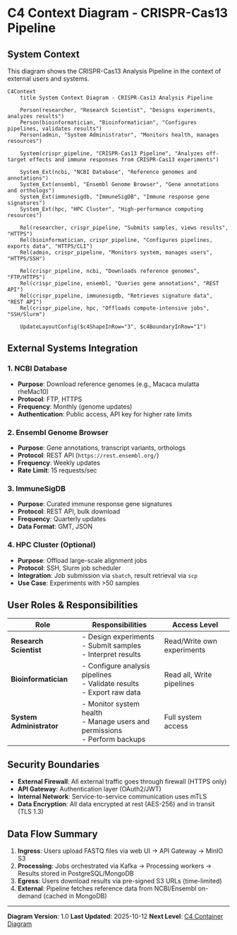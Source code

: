 # C4 Context Diagram - CRISPR-Cas13 Pipeline

## System Context

This diagram shows the CRISPR-Cas13 Analysis Pipeline in the context of external users and systems.

```mermaid
C4Context
    title System Context Diagram - CRISPR-Cas13 Analysis Pipeline

    Person(researcher, "Research Scientist", "Designs experiments, analyzes results")
    Person(bioinformatician, "Bioinformatician", "Configures pipelines, validates results")
    Person(admin, "System Administrator", "Monitors health, manages resources")

    System(crispr_pipeline, "CRISPR-Cas13 Pipeline", "Analyzes off-target effects and immune responses from CRISPR-Cas13 experiments")

    System_Ext(ncbi, "NCBI Database", "Reference genomes and annotations")
    System_Ext(ensembl, "Ensembl Genome Browser", "Gene annotations and orthologs")
    System_Ext(immunesigdb, "ImmuneSigDB", "Immune response gene signatures")
    System_Ext(hpc, "HPC Cluster", "High-performance computing resources")

    Rel(researcher, crispr_pipeline, "Submits samples, views results", "HTTPS")
    Rel(bioinformatician, crispr_pipeline, "Configures pipelines, exports data", "HTTPS/CLI")
    Rel(admin, crispr_pipeline, "Monitors system, manages users", "HTTPS/SSH")

    Rel(crispr_pipeline, ncbi, "Downloads reference genomes", "FTP/HTTPS")
    Rel(crispr_pipeline, ensembl, "Queries gene annotations", "REST API")
    Rel(crispr_pipeline, immunesigdb, "Retrieves signature data", "REST API")
    Rel(crispr_pipeline, hpc, "Offloads compute-intensive jobs", "SSH/Slurm")

    UpdateLayoutConfig($c4ShapeInRow="3", $c4BoundaryInRow="1")
```

## External Systems Integration

### 1. NCBI Database
- **Purpose**: Download reference genomes (e.g., Macaca mulatta rheMac10)
- **Protocol**: FTP, HTTPS
- **Frequency**: Monthly (genome updates)
- **Authentication**: Public access, API key for higher rate limits

### 2. Ensembl Genome Browser
- **Purpose**: Gene annotations, transcript variants, orthologs
- **Protocol**: REST API (`https://rest.ensembl.org/`)
- **Frequency**: Weekly updates
- **Rate Limit**: 15 requests/sec

### 3. ImmuneSigDB
- **Purpose**: Curated immune response gene signatures
- **Protocol**: REST API, bulk download
- **Frequency**: Quarterly updates
- **Data Format**: GMT, JSON

### 4. HPC Cluster (Optional)
- **Purpose**: Offload large-scale alignment jobs
- **Protocol**: SSH, Slurm job scheduler
- **Integration**: Job submission via `sbatch`, result retrieval via `scp`
- **Use Case**: Experiments with >50 samples

## User Roles & Responsibilities

| Role | Responsibilities | Access Level |
|------|-----------------|--------------|
| **Research Scientist** | - Design experiments<br/>- Submit samples<br/>- Interpret results | Read/Write own experiments |
| **Bioinformatician** | - Configure analysis pipelines<br/>- Validate results<br/>- Export raw data | Read all, Write pipelines |
| **System Administrator** | - Monitor system health<br/>- Manage users and permissions<br/>- Perform backups | Full system access |

## Security Boundaries

- **External Firewall**: All external traffic goes through firewall (HTTPS only)
- **API Gateway**: Authentication layer (OAuth2/JWT)
- **Internal Network**: Service-to-service communication uses mTLS
- **Data Encryption**: All data encrypted at rest (AES-256) and in transit (TLS 1.3)

## Data Flow Summary

1. **Ingress**: Users upload FASTQ files via web UI → API Gateway → MinIO S3
2. **Processing**: Jobs orchestrated via Kafka → Processing workers → Results stored in PostgreSQL/MongoDB
3. **Egress**: Users download results via pre-signed S3 URLs (time-limited)
4. **External**: Pipeline fetches reference data from NCBI/Ensembl on-demand (cached in MongoDB)

---

**Diagram Version**: 1.0
**Last Updated**: 2025-10-12
**Next Level**: [C4 Container Diagram](./c4-container.md)

